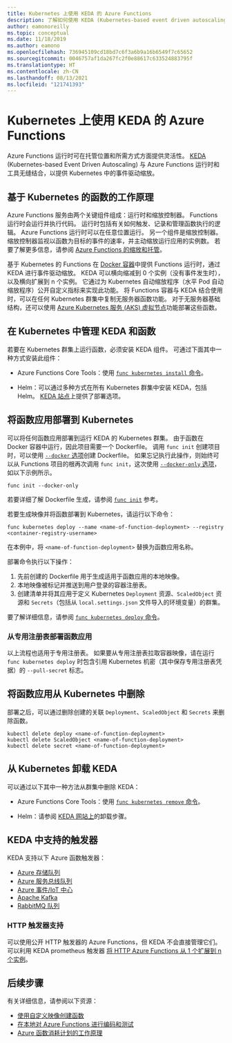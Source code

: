 ```yaml
---
title: Kubernetes 上使用 KEDA 的 Azure Functions
description: 了解如何使用 KEDA (Kubernetes-based event driven autoscaling) 在云中或本地的 Kubernetes 中运行 Azure Functions。
author: eamonoreilly
ms.topic: conceptual
ms.date: 11/18/2019
ms.author: eamono
ms.openlocfilehash: 736945109cd18bd7c6f3a6b9a16b6549f7c65652
ms.sourcegitcommit: 0046757af1da267fc2f0e88617c633524883795f
ms.translationtype: HT
ms.contentlocale: zh-CN
ms.lasthandoff: 08/13/2021
ms.locfileid: "121741393"
---
```

# <a name="azure-functions-on-kubernetes-with-keda"></a>Kubernetes 上使用 KEDA 的 Azure Functions

Azure Functions 运行时可在托管位置和所需方式方面提供灵活性。  [KEDA](https://keda.sh) (Kubernetes-based Event Driven Autoscaling) 与 Azure Functions 运行时和工具无缝结合，以提供 Kubernetes 中的事件驱动缩放。

## <a name="how-kubernetes-based-functions-work"></a>基于 Kubernetes 的函数的工作原理

Azure Functions 服务由两个关键组件组成：运行时和缩放控制器。  Functions 运行时会运行并执行代码。  运行时包括有关如何触发、记录和管理函数执行的逻辑。  Azure Functions 运行时可以在任意位置运行。  另一个组件是缩放控制器。  缩放控制器监视以函数为目标的事件的速率，并主动缩放运行应用的实例数。  若要了解更多信息，请参阅 [Azure Functions 的缩放和托管](functions-scale.md)。

基于 Kubernetes 的 Functions 在 [Docker 容器](functions-create-function-linux-custom-image.md)中提供 Functions 运行时，通过 KEDA 进行事件驱动缩放。  KEDA 可以横向缩减到 0 个实例（没有事件发生时），以及横向扩展到 n 个实例。 它通过为 Kubernetes 自动缩放程序（水平 Pod 自动缩放程序）公开自定义指标来实现此功能。  将 Functions 容器与 KEDA 结合使用时，可以在任何 Kubernetes 群集中复制无服务器函数功能。  对于无服务器基础结构，还可以使用 [Azure Kubernetes 服务 (AKS) 虚拟节点](../aks/virtual-nodes-cli.md)功能部署这些函数。

## <a name="managing-keda-and-functions-in-kubernetes"></a>在 Kubernetes 中管理 KEDA 和函数

若要在 Kubernetes 群集上运行函数，必须安装 KEDA 组件。 可通过下面其中一种方式安装此组件：

+ Azure Functions Core Tools：使用 [`func kubernetes install` 命令](functions-core-tools-reference.md#func-kubernetes-install)。

+ Helm：可以通过多种方式在所有 Kubernetes 群集中安装 KEDA，包括 Helm。  [KEDA 站点](https://keda.sh/docs/deploy/)上提供了部署选项。

## <a name="deploying-a-function-app-to-kubernetes"></a>将函数应用部署到 Kubernetes

可以将任何函数应用部署到运行 KEDA 的 Kubernetes 群集。  由于函数在 Docker 容器中运行，因此项目需要一个 Dockerfile。  调用 `func init` 创建项目时，可以使用 [`--docker` 选项][func init]创建 Dockerfile。 如果忘记执行此操作，则始终可以从 Functions 项目的根再次调用 `func init`，这次使用 [`--docker-only` 选项][func init]，如以下示例所示。 

```command
func init --docker-only
```

若要详细了解 Dockerfile 生成，请参阅 [`func init`][func init] 参考。 

若要生成映像并将函数部署到 Kubernetes，请运行以下命令：

```command
func kubernetes deploy --name <name-of-function-deployment> --registry <container-registry-username>
```

在本例中，将 `<name-of-function-deployment>` 替换为函数应用名称。

部署命令执行以下操作：

1. 先前创建的 Dockerfile 用于生成适用于函数应用的本地映像。
1. 本地映像被标记并推送到用户登录的容器注册表。
1. 创建清单并将其应用于定义 Kubernetes `Deployment` 资源、`ScaledObject` 资源和 `Secrets`（包括从 `local.settings.json` 文件导入的环境变量）的群集。

要了解详细信息，请参阅 [`func kubernetes deploy` 命令](functions-core-tools-reference.md#func-kubernetes-deploy)。

### <a name="deploying-a-function-app-from-a-private-registry"></a>从专用注册表部署函数应用

以上流程也适用于专用注册表。  如果要从专用注册表拉取容器映像，请在运行 `func kubernetes deploy` 时包含引用 Kubernetes 机密（其中保存专用注册表凭据）的 `--pull-secret` 标志。

## <a name="removing-a-function-app-from-kubernetes"></a>将函数应用从 Kubernetes 中删除

部署之后，可以通过删除创建的关联 `Deployment`、`ScaledObject` 和 `Secrets` 来删除函数。

```command
kubectl delete deploy <name-of-function-deployment>
kubectl delete ScaledObject <name-of-function-deployment>
kubectl delete secret <name-of-function-deployment>
```

## <a name="uninstalling-keda-from-kubernetes"></a>从 Kubernetes 卸载 KEDA

可以通过以下其中一种方法从群集中删除 KEDA：

+ Azure Functions Core Tools：使用 [`func kubernetes remove` 命令](functions-core-tools-reference.md#func-kubernetes-remove)。

+ Helm：请参阅 [KEDA 网站上](https://keda.sh/docs/deploy/)的卸载步骤。

## <a name="supported-triggers-in-keda"></a>KEDA 中支持的触发器

KEDA 支持以下 Azure 函数触发器：

* [Azure 存储队列](functions-bindings-storage-queue.md)
* [Azure 服务总线队列](functions-bindings-service-bus.md)
* [Azure 事件/IoT 中心](functions-bindings-event-hubs.md)
* [Apache Kafka](https://github.com/azure/azure-functions-kafka-extension)
* [RabbitMQ 队列](https://github.com/azure/azure-functions-rabbitmq-extension)

### <a name="http-trigger-support"></a>HTTP 触发器支持

可以使用公开 HTTP 触发器的 Azure Functions，但 KEDA 不会直接管理它们。  可以利用 KEDA prometheus 触发器 [将 HTTP Azure Functions 从 1 个扩展到 n 个实例](https://dev.to/anirudhgarg_99/scale-up-and-down-a-http-triggered-function-app-in-kubernetes-using-keda-4m42)。

## <a name="next-steps"></a>后续步骤
有关详细信息，请参阅以下资源：

* [使用自定义映像创建函数](functions-create-function-linux-custom-image.md)
* [在本地对 Azure Functions 进行编码和测试](functions-develop-local.md)
* [Azure 函数消耗计划的工作原理](functions-scale.md)

[func init]: functions-core-tools-reference.md#func-init